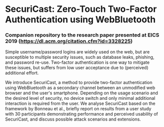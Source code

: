 #  SecuriCast: Zero-Touch Two-Factor Authentication using WebBluetooth 

### Companion repository to the research paper presented at EICS 2019 (https://dl.acm.org/citation.cfm?id=3328225)

Simple username/password logins are widely used on the web, but are susceptible to multiple security issues, such as database leaks, phishing, and password re-use. Two-factor authentication is one way to mitigate these issues, but suffers from low user acceptance due to (perceived) additional effort.

We introduce SecuriCast, a method to provide two-factor authentication using WebBluetooth as a secondary channel between an unmodified web browser and the user's smartphone. Depending on the usage scenario and the desired level of security, no device switch and only minimal additional interaction is required from the user. We analyse SecuriCast based on the framework by Bonneau et al., briefly report on results from a user study with 30 participants demonstrating performance and perceived usability of SecuriCast, and discuss possible attack scenarios and extensions.
